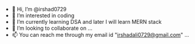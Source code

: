 - 👋 Hi, I’m @irshad0729
- 👀 I’m interested in coding 
- 🌱 I’m currently learning DSA and later I will learn MERN stack 
- 💞️ I’m looking to collaborate on ...
- 📫 You can reach me through my email id "irshadali0729@gmail.com" ...

<!---
irshad0729/irshad0729 is a ✨ special ✨ repository because its `README.md` (this file) appears on your GitHub profile.
You can click the Preview link to take a look at your changes.
--->
